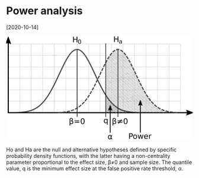 # Power analysis

[2020-10-14]

![](/img/2020-10-14.png)

Ho and Ha are the null and alternative hypotheses defined by specific probability density functions, with the latter having a non-centrality parameter proportional to the effect size, β≠0 and sample size. The quantile value, q is the minimum effect size at the false positive rate threshold, α.